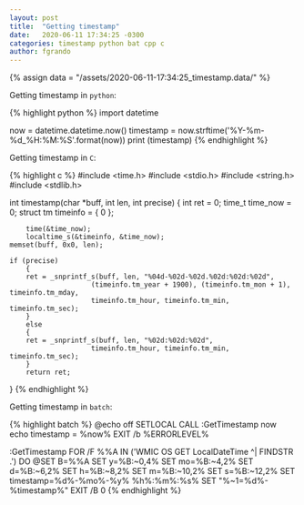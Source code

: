 ```yaml
---
layout: post
title:  "Getting timestamp"
date:   2020-06-11 17:34:25 -0300
categories: timestamp python bat cpp c
author: fgrando
---
```

{% assign data = "/assets/2020-06-11-17:34:25_timestamp.data/" %}


Getting timestamp in `python`:

{% highlight python %}
import datetime

now = datetime.datetime.now()
timestamp = now.strftime('%Y-%m-%d_%H:%M:%S'.format(now))
print (timestamp)
{% endhighlight %}


Getting timestamp in `C`:

{% highlight c %}
#include <time.h>
#include <stdio.h>
#include <string.h>
#include <stdlib.h>

int timestamp(char *buff, int len, int precise)
{
        int ret = 0;
        time_t time_now = 0;
        struct tm timeinfo = { 0 };

        time(&time_now);
        localtime_s(&timeinfo, &time_now);
    memset(buff, 0x0, len);

    if (precise)
        {
        ret = _snprintf_s(buff, len, "%04d-%02d-%02d.%02d:%02d:%02d",
                        (timeinfo.tm_year + 1900), (timeinfo.tm_mon + 1), timeinfo.tm_mday,
                        timeinfo.tm_hour, timeinfo.tm_min, timeinfo.tm_sec);
        }
        else
        {
        ret = _snprintf_s(buff, len, "%02d:%02d:%02d",
                        timeinfo.tm_hour, timeinfo.tm_min, timeinfo.tm_sec);
        }
        return ret;
}
{% endhighlight %}


Getting timestamp in `batch`:

{% highlight batch %}
@echo off
SETLOCAL
CALL :GetTimestamp now
echo timestamp = %now%
EXIT /b %ERRORLEVEL%

:GetTimestamp
FOR /F %%A IN ('WMIC OS GET LocalDateTime ^| FINDSTR \.') DO @SET B=%%A
SET y=%B:~0,4%
SET mo=%B:~4,2%
SET d=%B:~6,2%
SET h=%B:~8,2%
SET m=%B:~10,2%
SET s=%B:~12,2%
SET timestamp=%d%-%mo%-%y% %h%:%m%:%s%
SET "%~1=%d%-%timestamp%"
EXIT /B 0
{% endhighlight %}

